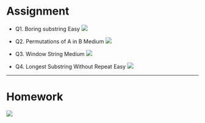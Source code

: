 # Assignment

- Q1. Boring substring Easy [![](https://img.shields.io/badge/-EASY-green)]()

- Q2. Permutations of A in B Medium [![](https://img.shields.io/badge/-MEDIUM-yellow)]()

- Q3. Window String Medium [![](https://img.shields.io/badge/-MEDIUM-yellow)]()

- Q4. Longest Substring Without Repeat Easy [![](https://img.shields.io/badge/-EASY-green)]()

*** 

# Homework


[![](https://img.shields.io/badge/github-blue?style=for-the-badge)](https://github.com/pashmash372)


[//]: # (https://img.shields.io/badge/-EASY-green)

[//]: # ()

[//]: # ()

[//]: # (https://img.shields.io/badge/-MEDIUM-yellow)

[//]: # ()

[//]: # ()

[//]: # (https://img.shields.io/badge/-HARD-red)